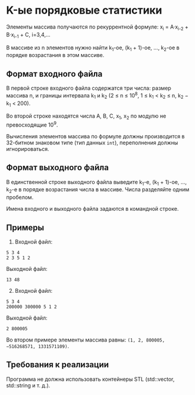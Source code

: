 # K-ые порядковые статистики

Элементы массива получаются по рекуррентной формуле: x<sub>i</sub> = A·x<sub>i-2</sub> + B·x<sub>i-1</sub> + C, i=3,4,… 

В массиве из n элементов нужно найти k<sub>1</sub>-ое, (k<sub>1</sub> + 1)-ое, …, k<sub>2</sub>-ое в порядке возрастания в этом массиве.

## Формат входного файла
В первой строке входного файла содержатся три числа: размер массива n, и границы интервала k<sub>1</sub> и k<sub>2</sub> (2 ≤ n ≤ 10<sup>8</sup>, 1 ≤ k<sub>1</sub> < k<sub>2</sub> ≤ n, k<sub>2</sub> − k<sub>1</sub> < 200). 

Во второй строке находятся числа A, B, C, x<sub>1</sub>, x<sub>2</sub> по модулю не превосходящие 10<sup>9</sup>. 

Вычисления элементов массива по формуле должны производится в 32-битном знаковом типе (тип данных `int`), переполнения должны игнорироваться.

## Формат выходного файла
В единственной строке выходного файла выведите k<sub>1</sub>-е, (k<sub>1</sub> + 1)-ое, …, k<sub>2</sub>-е в порядке возрастания числа в массиве. Числа разделяйте одним пробелом.

Имена входного и выходного файла задаются в командной строке.

## Примеры
1. Входной файл:
```
5 3 4
2 3 5 1 2
```
Выходной файл:
```
13 48
```

2. Входной файл:
```
5 3 4
200000 300000 5 1 2
```
Выходной файл:
```
2 800005
```
Во втором примере элементы массива равны: `(1, 2, 800005, −516268571, 1331571109)`.

## Требования к реализации
Программа не должна использовать контейнеры STL (std::vector, std::string и т. д.). 
